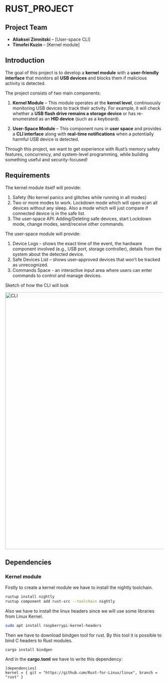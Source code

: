 # RUST_PROJECT
## Project Team
- **Aliaksei Zimnitski** – [User-space CLI]
- **Timofei Kuzin** – [Kernel module]


## Introduction

The goal of this project is to develop a **kernel module** with a **user-friendly interface** that monitors all **USB devices** and blocks them if malicious activity is detected.

The project consists of two main components:

1. **Kernel Module** – This module operates at the **kernel level**, continuously monitoring USB devices to track their activity. For example, it will check whether a **USB flash drive remains a storage device** or has re-enumerated as an **HID device** (such as a keyboard).

2. **User-Space Module** – This component runs in **user space** and provides a **CLI interface** along with **real-time notifications** when a potentially harmful USB device is detected.

Through this project, we want to get experience with Rust’s memory safety features, concurrency, and system-level programming, while building something useful and security-focused! 

## Requirements
The kernel module itself will provide:
1) Safety (No kernel panics and glitches while running in all modes)
2) Two or more modes to work. Lockdown mode which will open scan all devices without any sleep. Also a mode which will just compare if connected device is in the safe list.
3) The user-space API: Adding/Deleting safe devices, start Lockdown mode, change modes, send/receive other commands.

The user-space module will provide:
1) Device Logs - shows the exact time of the event, the hardware component involved (e.g., USB port, storage controller), details from the system about the detected device.
2) Safe Devices List – shows user-approved devices that won’t be tracked as unrecognized.
3) Commands Space - an interactive input area where users can enter commands to control and manage devices.

Sketch of how the CLI will look

<img width="818" alt="CLI" src="https://github.com/user-attachments/assets/a09c85a2-ea63-4568-b793-3e45e0337f41" />



## Dependencies
### Kernel module
Firstly to create a kernel module we have to install the 
nightly toolchain.
```bash
rustup install nightly
rustup component add rust-src --toolchain nightly
```
Also we have to install the linux headers since we will use some
libraries from Linux Kernel.
```bash
sudo apt install raspberrypi-kernel-headers
```
Then we have to download bindgen tool for rust. By this tool
it is possible to bind C headers to Rust modules.
```bash![rust_proj.drawio.svg](../../../Downloads/rust_proj.drawio.svg)
cargo install bindgen
```
And in the **cargo.toml** we have to write this dependency:
```
[dependencies]
kernel = { git = "https://github.com/Rust-for-Linux/linux", branch = "rust" }
```



